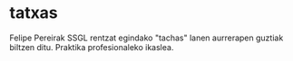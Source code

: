 # tatxas
Felipe Pereirak SSGL rentzat egindako "tachas" lanen aurrerapen guztiak biltzen ditu. Praktika profesionaleko ikaslea.
